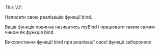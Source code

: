 _This V2:_

Написати свою реалізацію функції bind.

Ваша функція повинна називатись myBind і працювати таким самим чином як функція bind

Використання функції bind при реалізації своєї функції заборонено 